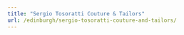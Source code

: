 ```yaml
---
title: "Sergio Tosoratti Couture & Tailors"
url: /edinburgh/sergio-tosoratti-couture-and-tailors/
---
```


